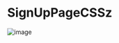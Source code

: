 # SignUpPageCSSz

![image](https://github.com/DineshGarusinghege/SignUpPageCSS/assets/140329456/1915a95f-ef04-4ea5-beb4-9ae820551eb3)
